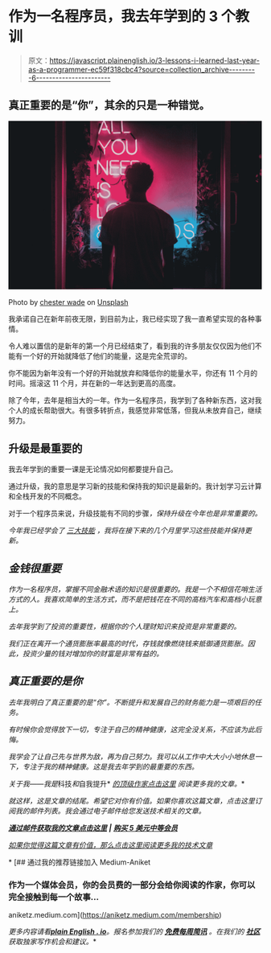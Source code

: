 # 作为一名程序员，我去年学到的 3 个教训

> 原文：<https://javascript.plainenglish.io/3-lessons-i-learned-last-year-as-a-programmer-ec59f318cbc4?source=collection_archive---------6----------------------->

## 真正重要的是“你”，其余的只是一种错觉。

![](img/d148e2ee7a789548890ef4fb97ab204a.png)

Photo by [chester wade](https://unsplash.com/@chesterwade?utm_source=medium&utm_medium=referral) on [Unsplash](https://unsplash.com?utm_source=medium&utm_medium=referral)

我承诺自己在新年前夜无限，到目前为止，我已经实现了我一直希望实现的各种事情。

令人难以置信的是新年的第一个月已经结束了，看到我的许多朋友仅仅因为他们不能有一个好的开始就降低了他们的能量，这是完全荒谬的。

你不能因为新年没有一个好的开始就放弃和降低你的能量水平，你还有 11 个月的时间。摇滚这 11 个月，并在新的一年达到更高的高度。

除了今年，去年是相当大的一年。作为一名程序员，我学到了各种新东西，这对我个人的成长帮助很大。有很多转折点，我感觉非常低落，但我从未放弃自己，继续努力。

## 升级是最重要的

我去年学到的重要一课是无论情况如何都要提升自己。

通过升级，我的意思是学习新的技能和保持我的知识是最新的。我计划学习云计算和全栈开发的不同概念。

对于一个程序员来说，升级技能有不同的步骤[](/steps-i-follow-to-keep-myself-upgraded-as-a-programmer-25737d953fa7)*，保持升级在今年也是非常重要的。*

*今年我已经学会了 [*三大技能*](/top-3-skills-for-programmers-4460f5f059e) ，我将在接下来的几个月里学习这些技能并保持更新。*

## *金钱很重要*

*作为一名程序员，掌握不同金融术语的知识是很重要的。我是一个不相信花哨生活方式的人。我喜欢简单的生活方式，而不是把钱花在不同的高档汽车和高档小玩意上。*

*去年我学到了投资的重要性，根据你的个人理财知识来投资是非常重要的。*

*我们正在离开一个通货膨胀率最高的时代，存钱就像燃烧钱来抵御通货膨胀。因此，投资少量的钱对增加你的财富是非常有益的。*

## *真正重要的是你*

*去年我明白了真正重要的是“你”。不断提升和发展自己的财务能力是一项艰巨的任务。*

*有时候你会觉得放下一切，专注于自己的精神健康，这完全没关系，不应该为此后悔。*

*我学会了让自己先与世界为敌，再为自己努力。我可以从工作中大大小小地休息一下，专注于我的精神健康。这是我去年学到的最重要的东西。*

*关于我——我是*科技*和*自我提升* [*的顶级作家点击这里*](https://aniketz.medium.com/) *阅读更多我的文章。**

*就这样，这是文章的结尾。希望它对你有价值。如果你喜欢这篇文章，点击这里订阅我的邮件列表。我会通过电子邮件给您发送技术相关的文章。*

*[**通过邮件获取我的文章点击这里**](https://aniketz.medium.com/subscribe) **|** [**购买 5 美元中等会员**](https://aniketz.medium.com/membership)*

*[如果你觉得这篇文章有价值，那么点击这里阅读更多我的技术文章](https://aniketz.medium.com/)*

*[](https://aniketz.medium.com/membership) [## 通过我的推荐链接加入 Medium-Aniket

### 作为一个媒体会员，你的会员费的一部分会给你阅读的作家，你可以完全接触到每一个故事…

aniketz.medium.com](https://aniketz.medium.com/membership) 

*更多内容请看*[***plain English . io***](http://plainenglish.io/)*。报名参加我们的* [***免费每周简讯***](http://newsletter.plainenglish.io/) *。在我们的* [***社区***](https://discord.gg/GtDtUAvyhW) *获取独家写作机会和建议。**